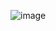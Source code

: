 ![image](https://github.com/JonhSouza/Santander-Java/assets/129342335/9813d98d-ec41-4e93-bbf6-ed2cdb2bfb16)


